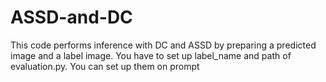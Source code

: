 # ASSD-and-DC
This code performs inference with DC and ASSD by preparing a predicted image and a label image.
You have to set up label_name and path of evaluation.py. You can set up them on prompt 
